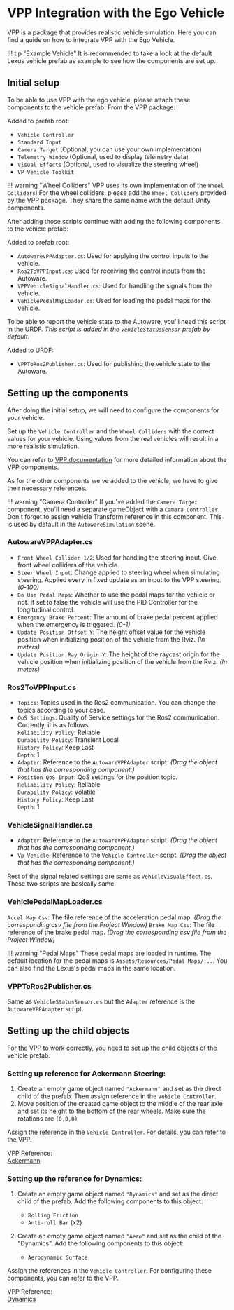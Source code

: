 # VPP Integration with the Ego Vehicle

VPP is a package that provides realistic vehicle simulation. Here you can find a guide on how to integrate VPP with the
Ego Vehicle.

!!! tip "Example Vehicle"
    It is recommended to take a look at the default Lexus vehicle prefab as example to see how the components are set up.

## Initial setup

To be able to use VPP with the ego vehicle, please attach these components to the vehicle prefab:
From the VPP package:

Added to prefab root:

- `Vehicle Controller`
- `Standard Input`
- `Camera Target` (Optional, you can use your own implementation)
- `Telemetry Window` (Optional, used to display telemetry data)
- `Visual Effects` (Optional, used to visualize the steering wheel)
- `VP Vehicle Toolkit`

!!! warning "Wheel Colliders"
    VPP uses its own implementation of the `Wheel Colliders`! For the wheel colliders, please add the `Wheel Colliders`
    provided by the VPP package. They share the same name with the default Unity components.

After adding those scripts continue with adding the following components to the vehicle prefab:

Added to prefab root:

- `AutowareVPPAdapter.cs`: Used for applying the control inputs to the vehicle.
- `Ros2ToVPPInput.cs`: Used for receiving the control inputs from the Autoware.
- `VPPVehicleSignalHandler.cs`: Used for handling the signals from the vehicle.
- `VehiclePedalMapLoader.cs`: Used for loading the pedal maps for the vehicle.

To be able to report the vehicle state to the Autoware, you'll need this script in the URDF.
_This script is added in the `VehicleStatusSensor` prefab by default._

Added to URDF:

- `VPPToRos2Publisher.cs`: Used for publishing the vehicle state to the Autoware.

## Setting up the components

After doing the initial setup, we will need to configure the components for your vehicle.  

Set up the `Vehicle Controller` and the `Wheel Colliders` with the correct values for your vehicle. Using values from the
real vehicles will result in a more realistic simulation.

You can refer to [VPP documentation](https://vehiclephysics.com/components/component-guide/) for more detailed
information about the VPP components.

As for the other components we've added to the vehicle, we have to give their necessary references.

!!! warning "Camera Controller"
    If you've added the `Camera Target` component, you'll need a separate gameObject with a `Camera Controller`. Don't
    forget to assign vehicle Transform reference in this component. This is used by default in the `AutowareSimulation`
    scene.

### AutowareVPPAdapter.cs

- `Front Wheel Collider 1/2`: Used for handling the steering input. Give front wheel colliders of the vehicle.
- `Steer Wheel Input`: Change applied to steering wheel when simulating steering. Applied every in fixed update as an
  input to the VPP steering. _(0-100)_
- `Do Use Pedal Maps`: Whether to use the pedal maps for the vehicle or not. If set to false the vehicle will use the
  PID
  Controller for the longitudinal control.
- `Emergency Brake Percent`: The amount of brake pedal percent applied when the emergency is triggered. _(0-1)_
- `Update Position Offset Y`: The height offset value for the vehicle position when initializing position of the vehicle
  from the Rviz. _(In meters)_
- `Update Position Ray Origin Y`: The height of the raycast origin for the vehicle position when initializing position
  of
  the vehicle from the Rviz. _(In meters)_

### Ros2ToVPPInput.cs

- `Topics`: Topics used in the Ros2 communication. You can change the topics according to your case.
- `QoS Settings`: Quality of Service settings for the Ros2 communication. Currently, it is as follows:  
  `Reliability Policy`: Reliable  
  `Durability Policy`: Transient Local  
  `History Policy`: Keep Last  
  `Depth`: 1
- `Adapter`: Reference to the `AutowareVPPAdapter` script. _(Drag the object that has the corresponding component.)_
- `Position QoS Input`: QoS settings for the position topic.  
  `Reliability Policy`: Reliable  
  `Durability Policy`: Volatile  
  `History Policy`: Keep Last  
  `Depth`: 1

### VehicleSignalHandler.cs

- `Adapter`: Reference to the `AutowareVPPAdapter` script. _(Drag the object that has the corresponding component.)_
- `Vp Vehicle`: Reference to the `Vehicle Controller` script. _(Drag the object that has the corresponding component.)_

Rest of the signal related settings are same as `VehicleVisualEffect.cs`. These two scripts are basically same.

### VehiclePedalMapLoader.cs

`Accel Map Csv`: The file reference of the acceleration pedal map. _(Drag the corresponding csv file from the Project
Window)_
`Brake Map Csv`: The file reference of the brake pedal map. _(Drag the corresponding csv file from the Project Window)_

!!! warning "Pedal Maps"
These pedal maps are loaded in runtime. The default location for the pedal maps is `Assets/Resources/Pedal Maps/...`.
You can also find the Lexus's pedal maps in the same location.

### VPPToRos2Publisher.cs

Same as `VehicleStatusSensor.cs` but the `Adapter` reference is the `AutowareVPPAdapter` script.

## Setting up the child objects

For the VPP to work correctly, you need to set up the child objects of the vehicle prefab.

### Setting up reference for Ackermann Steering:

1. Create an empty game object named `"Ackermann"` and set as the direct child of the prefab. Then assign reference in
   the `Vehicle Controller`.  
2. Move position of the created game object to the middle of the rear axle and set its height to the bottom of the rear
   wheels. Make sure the rotations are `(0,0,0)`

Assign the reference in the `Vehicle Controller`. For details, you can refer to the VPP.

VPP Reference:  
[Ackermann](https://vehiclephysics.com/blocks/steering/)

### Setting up the reference for Dynamics:

1. Create an empty game object named `"Dynamics"` and set as the direct child of the prefab. Add the following
   components to this object:  
    - `Rolling Friction`
    - `Anti-roll Bar` (x2)

2. Create an empty game object named `"Aero"` and set as the child of the "Dynamics". Add the following
   components to this object:  
    - `Aerodynamic Surface`

Assign the references in the `Vehicle Controller`. For configuring these components, you can refer to the VPP.

VPP Reference:  
[Dynamics](https://vehiclephysics.com/components/vehicle-dynamics/)
